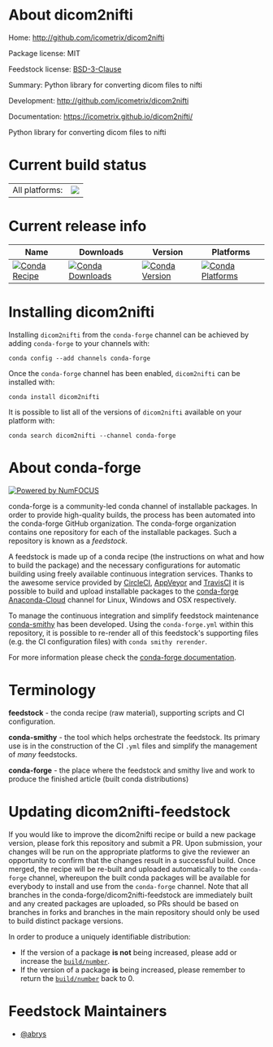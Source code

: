 About dicom2nifti
=================

Home: http://github.com/icometrix/dicom2nifti

Package license: MIT

Feedstock license: [BSD-3-Clause](https://github.com/conda-forge/dicom2nifti-feedstock/blob/master/LICENSE.txt)

Summary: Python library for converting dicom files to nifti

Development: http://github.com/icometrix/dicom2nifti

Documentation: https://icometrix.github.io/dicom2nifti/

Python library for converting dicom files to nifti

Current build status
====================


<table><tr><td>All platforms:</td>
    <td>
      <a href="https://dev.azure.com/conda-forge/feedstock-builds/_build/latest?definitionId=8775&branchName=master">
        <img src="https://dev.azure.com/conda-forge/feedstock-builds/_apis/build/status/dicom2nifti-feedstock?branchName=master">
      </a>
    </td>
  </tr>
</table>

Current release info
====================

| Name | Downloads | Version | Platforms |
| --- | --- | --- | --- |
| [![Conda Recipe](https://img.shields.io/badge/recipe-dicom2nifti-green.svg)](https://anaconda.org/conda-forge/dicom2nifti) | [![Conda Downloads](https://img.shields.io/conda/dn/conda-forge/dicom2nifti.svg)](https://anaconda.org/conda-forge/dicom2nifti) | [![Conda Version](https://img.shields.io/conda/vn/conda-forge/dicom2nifti.svg)](https://anaconda.org/conda-forge/dicom2nifti) | [![Conda Platforms](https://img.shields.io/conda/pn/conda-forge/dicom2nifti.svg)](https://anaconda.org/conda-forge/dicom2nifti) |

Installing dicom2nifti
======================

Installing `dicom2nifti` from the `conda-forge` channel can be achieved by adding `conda-forge` to your channels with:

```
conda config --add channels conda-forge
```

Once the `conda-forge` channel has been enabled, `dicom2nifti` can be installed with:

```
conda install dicom2nifti
```

It is possible to list all of the versions of `dicom2nifti` available on your platform with:

```
conda search dicom2nifti --channel conda-forge
```


About conda-forge
=================

[![Powered by NumFOCUS](https://img.shields.io/badge/powered%20by-NumFOCUS-orange.svg?style=flat&colorA=E1523D&colorB=007D8A)](http://numfocus.org)

conda-forge is a community-led conda channel of installable packages.
In order to provide high-quality builds, the process has been automated into the
conda-forge GitHub organization. The conda-forge organization contains one repository
for each of the installable packages. Such a repository is known as a *feedstock*.

A feedstock is made up of a conda recipe (the instructions on what and how to build
the package) and the necessary configurations for automatic building using freely
available continuous integration services. Thanks to the awesome service provided by
[CircleCI](https://circleci.com/), [AppVeyor](https://www.appveyor.com/)
and [TravisCI](https://travis-ci.com/) it is possible to build and upload installable
packages to the [conda-forge](https://anaconda.org/conda-forge)
[Anaconda-Cloud](https://anaconda.org/) channel for Linux, Windows and OSX respectively.

To manage the continuous integration and simplify feedstock maintenance
[conda-smithy](https://github.com/conda-forge/conda-smithy) has been developed.
Using the ``conda-forge.yml`` within this repository, it is possible to re-render all of
this feedstock's supporting files (e.g. the CI configuration files) with ``conda smithy rerender``.

For more information please check the [conda-forge documentation](https://conda-forge.org/docs/).

Terminology
===========

**feedstock** - the conda recipe (raw material), supporting scripts and CI configuration.

**conda-smithy** - the tool which helps orchestrate the feedstock.
                   Its primary use is in the construction of the CI ``.yml`` files
                   and simplify the management of *many* feedstocks.

**conda-forge** - the place where the feedstock and smithy live and work to
                  produce the finished article (built conda distributions)


Updating dicom2nifti-feedstock
==============================

If you would like to improve the dicom2nifti recipe or build a new
package version, please fork this repository and submit a PR. Upon submission,
your changes will be run on the appropriate platforms to give the reviewer an
opportunity to confirm that the changes result in a successful build. Once
merged, the recipe will be re-built and uploaded automatically to the
`conda-forge` channel, whereupon the built conda packages will be available for
everybody to install and use from the `conda-forge` channel.
Note that all branches in the conda-forge/dicom2nifti-feedstock are
immediately built and any created packages are uploaded, so PRs should be based
on branches in forks and branches in the main repository should only be used to
build distinct package versions.

In order to produce a uniquely identifiable distribution:
 * If the version of a package **is not** being increased, please add or increase
   the [``build/number``](https://conda.io/docs/user-guide/tasks/build-packages/define-metadata.html#build-number-and-string).
 * If the version of a package **is** being increased, please remember to return
   the [``build/number``](https://conda.io/docs/user-guide/tasks/build-packages/define-metadata.html#build-number-and-string)
   back to 0.

Feedstock Maintainers
=====================

* [@abrys](https://github.com/abrys/)

